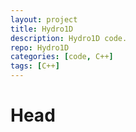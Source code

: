 ```yaml
---
layout: project
title: Hydro1D
description: Hydro1D code.
repo: Hydro1D
categories: [code, C++]
tags: [C++]
---
```


# Head